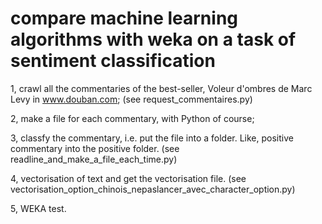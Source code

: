 # compare machine learning algorithms with weka on a task of sentiment classification
1, crawl all the commentaries of the best-seller, Voleur d'ombres de Marc Levy in www.douban.com;
(see request_commentaires.py)

2, make a file for each commentary, with Python of course;

3, classfy the commentary, i.e. put the file into a folder. Like, positive commentary into the positive folder.
(see readline_and_make_a_file_each_time.py)

4, vectorisation of text and get the vectorisation file. 
(see vectorisation_option_chinois_nepaslancer_avec_character_option.py)

5, WEKA test.
